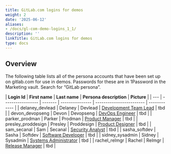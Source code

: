 ```yaml
---
title: GitLab.com logins for demos
weight: 2
date: '2025-06-12'
aliases:
- /docs/gl-com-demo-logins_1_1/
description: ''
linkTitle: GitLab.com logins for demos
type: docs
---
```


## Overview

The following table lists all of the persona accounts that have been set up on gitlab.com for use in demos. Passwords for these are in 1Password in the Marketing vault. Search for “GitLab persona”.

| **Login Id** | **First name** | **Last name** | **Persona description** | **Picture** |
| --- | ----------------- | ------- | --------------- | ------------------------ | ------------ |
| delaney_devlead | Delaney | Devlead | [Development Team Lead](/handbook/product/personas/#delaney-development-team-lead) | tbd |
| devon_devopseng | Devon | Devopseng | [DevOps Engineer](/handbook/product/personas/#devon-devops-engineer) | tbd |
| parker_prodman | Parker | Prodman | [Product Manager](/handbook/product/personas/#parker-product-manager) | tbd |
| presley_proddesign | Presley | Proddesign | [Product Designer](/handbook/product/personas/#presley-product-designer) | tbd |
| sam_secanal | Sam | Secanal | [Security Analyst](/handbook/product/personas/#sam-security-analyst) | tbd |
| sasha_softdev | Sasha | Softdev | [Software Developer](/handbook/product/personas/#sasha-software-developer) | tbd |
| sidney_sysadmin | Sidney | Sysadmin | [Systems Administrator](/handbook/product/personas/#sidney-systems-administrator) | tbd |
| rachel_relmgr | Rachel | Relmgr | [Release Manager](/handbook/product/personas/#rachel-release-manager) | tbd |
